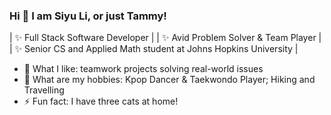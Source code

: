 ### Hi 👋 I am Siyu Li, or just Tammy!

| ✨ Full Stack Software Developer |
| ✨ Avid Problem Solver & Team Player |
| ✨ Senior CS and Applied Math student at Johns Hopkins University |

- 🔭 What I like: teamwork projects solving real-world issues
- 👯 What are my hobbies: Kpop Dancer & Taekwondo Player; Hiking and Travelling
- ⚡ Fun fact: I have three cats at home!
